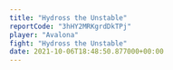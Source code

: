 ```yaml
---
title: "Hydross the Unstable"
reportCode: "3hHY2MRKgrdDkTPj"
player: "Avalona"
fight: "Hydross the Unstable"
date: 2021-10-06T18:48:50.877000+00:00
---
```

